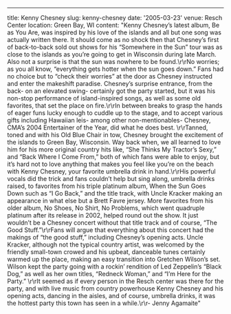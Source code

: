 ---
title: Kenny Chesney
slug: kenny-chesney
date: '2005-03-23'
venue: Resch Center
location: Green Bay, WI
content: "Kenny Chesney’s latest album, Be as You Are, was inspired by his love
of the islands and all but one song was actually written there. It should come
as no shock then that Chesney’s first of back-to-back sold out shows for his “Somewhere
in the Sun” tour was as close to the islands as you’re going to get in Wisconsin
during late March. Also not a surprise is that the sun was nowhere to be found.\r\rNo
worries; as you all know, “everything gets hotter when the sun goes down.” Fans
had no choice but to “check their worries” at the door as Chesney instructed and
enter the makeshift paradise. Chesney’s surprise entrance, from the back- on an
elevated swing- certainly got the party started, but it was his non-stop performance
of island-inspired songs, as well as some old favorites, that set the place on
fire.\r\rIn between breaks to grasp the hands of eager funs lucky enough to cuddle
up to the stage, and to accept various gifts including Hawaiian leis- among other
non-mentionables- Chesney, CMA’s 2004 Entertainer of the Year, did what he does
best. \r\rTanned, toned and with his Old Blue Chair in tow, Chesney brought the
excitement of the islands to Green Bay, Wisconsin. Way back when, we all learned
to love him for his more original country hits like, “She Thinks My Tractor’s
Sexy,” and “Back Where I Come From,” both of which fans were able to enjoy, but
it’s hard not to love anything that makes you feel like you’re on the beach with
Kenny Chesney, your favorite umbrella drink in hand.\r\rHis powerful vocals did
the trick and fans couldn’t help but sing along, umbrella drinks raised, to favorites
from his triple platinum album, When the Sun Goes Down such as “I Go Back,” and
the title track, with Uncle Kracker making an appearance in what else but a Brett
Favre jersey. More favorites from his older album, No Shoes, No Shirt, No Problems,
which went quadruple platinum after its release in 2002, helped round out the
show. It just wouldn’t be a Chesney concert without that title track and of course,
“The Good Stuff.”\r\rFans will argue that everything about this concert had the
makings of “the good stuff,” including Chesney’s opening acts. Uncle Kracker,
although not the typical country artist, was welcomed by the friendly small-town
crowed and his upbeat, danceable tunes certainly warmed up the place, making an
easy transition into Gretchen Wilson’s set. Wilson kept the party going with a
rockin’ rendition of Led Zeppelin’s “Black Dog,” as well as her own titles, “Redneck
Woman,” and “I’m Here for the Party.” \r\rIt seemed as if every person in the
Resch center was there for the party, and with live music from country powerhouse
Kenny Chesney and his opening acts, dancing in the aisles, and of course, umbrella
drinks, it was the hottest party this town has seen in a while.\r\r- Jenny Agamaite"